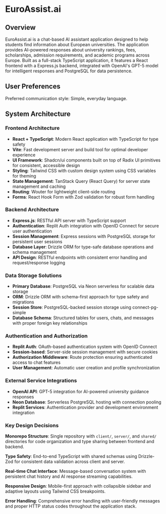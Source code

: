 # EuroAssist.ai

## Overview

EuroAssist.ai is a chat-based AI assistant application designed to help students find information about European universities. The application provides AI-powered responses about university rankings, fees, scholarships, admission requirements, and academic programs across Europe. Built as a full-stack TypeScript application, it features a React frontend with a Express.js backend, integrated with OpenAI's GPT-5 model for intelligent responses and PostgreSQL for data persistence.

## User Preferences

Preferred communication style: Simple, everyday language.

## System Architecture

### Frontend Architecture
- **React + TypeScript**: Modern React application with TypeScript for type safety
- **Vite**: Fast development server and build tool for optimal developer experience
- **UI Framework**: Shadcn/ui components built on top of Radix UI primitives for consistent, accessible design
- **Styling**: Tailwind CSS with custom design system using CSS variables for theming
- **State Management**: TanStack Query (React Query) for server state management and caching
- **Routing**: Wouter for lightweight client-side routing
- **Forms**: React Hook Form with Zod validation for robust form handling

### Backend Architecture
- **Express.js**: RESTful API server with TypeScript support
- **Authentication**: Replit Auth integration with OpenID Connect for secure user authentication
- **Session Management**: Express sessions with PostgreSQL storage for persistent user sessions
- **Database Layer**: Drizzle ORM for type-safe database operations and schema management
- **API Design**: RESTful endpoints with consistent error handling and request/response logging

### Data Storage Solutions
- **Primary Database**: PostgreSQL via Neon serverless for scalable data storage
- **ORM**: Drizzle ORM with schema-first approach for type safety and migrations
- **Session Store**: PostgreSQL-backed session storage using connect-pg-simple
- **Database Schema**: Structured tables for users, chats, and messages with proper foreign key relationships

### Authentication and Authorization
- **Replit Auth**: OAuth-based authentication system with OpenID Connect
- **Session-based**: Server-side session management with secure cookies
- **Authorization Middleware**: Route protection ensuring authenticated access to chat features
- **User Management**: Automatic user creation and profile synchronization

### External Service Integrations
- **OpenAI API**: GPT-5 integration for AI-powered university guidance responses
- **Neon Database**: Serverless PostgreSQL hosting with connection pooling
- **Replit Services**: Authentication provider and development environment integration

### Key Design Decisions

**Monorepo Structure**: Single repository with `client/`, `server/`, and `shared/` directories for code organization and type sharing between frontend and backend.

**Type Safety**: End-to-end TypeScript with shared schemas using Drizzle-Zod for consistent data validation across client and server.

**Real-time Chat Interface**: Message-based conversation system with persistent chat history and AI response streaming capabilities.

**Responsive Design**: Mobile-first approach with collapsible sidebar and adaptive layouts using Tailwind CSS breakpoints.

**Error Handling**: Comprehensive error handling with user-friendly messages and proper HTTP status codes throughout the application stack.